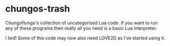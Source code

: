 # chungos-trash
Chungoflungo's collection of uncategorised Lua code. If you want to run any of these programs then really all you need is a basic Lua interpreter.

I lied! Some of this code may now also need LOVE2D as I've started using it.


